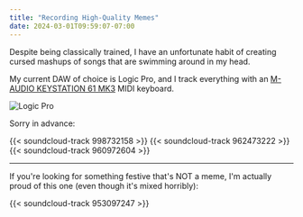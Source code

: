 ```yaml
---
title: "Recording High-Quality Memes"
date: 2024-03-01T09:59:07-07:00
---
```


Despite being classically trained, I have an unfortunate habit of creating cursed mashups of songs that are swimming around in my head.

My current DAW of choice is Logic Pro, and I track everything with an [M-AUDIO KEYSTATION 61 MK3](https://m-audio.com/keystation-61-mk3) MIDI keyboard.

![Logic Pro](logic.png)

Sorry in advance:

{{< soundcloud-track 998732158 >}}
{{< soundcloud-track 962473222 >}}
{{< soundcloud-track 960972604 >}}

---

If you're looking for something festive that's NOT a meme, I'm actually proud of this one (even though it's mixed horribly):


{{< soundcloud-track 953097247 >}}